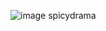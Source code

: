 ![image](https://github.com/user-attachments/assets/40bf2908-ec18-4132-a66c-5e06865f375b)
spicydrama
